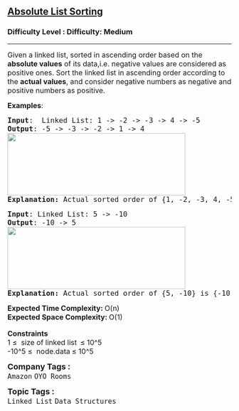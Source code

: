 <h2><a href="https://www.geeksforgeeks.org/problems/absolute-list-sorting/1?page=1&category=Linked%20List&difficulty=Medium&status=unsolved&sortBy=accuracy">Absolute List Sorting</a></h2><h3>Difficulty Level : Difficulty: Medium</h3><hr><div class="problems_problem_content__Xm_eO"><p><span style="font-size: 12pt;">Given a linked list, sorted in ascending order based on the <strong>absolute values</strong> of its data,i.e. negative values are considered as positive ones. Sort the linked list in ascending order according to the <strong>actual values</strong>, and consider negative numbers as negative and positive numbers as positive.</span></p>
<p><span style="font-size: 12pt;"><strong>Examples</strong>: <strong> </strong></span></p>
<pre><span style="font-size: 12pt;"><strong>Input</strong>:  Linked List: 1 -&gt; -2 -&gt; -3 -&gt; 4 -&gt; -5
<strong>Output</strong>: -5 -&gt; -3 -&gt; -2 -&gt; 1 -&gt; 4</span><br><span style="font-size: 12pt;"><img src="https://media.geeksforgeeks.org/img-practice/prod/addEditProblem/700234/Web/Other/blobid0_1723006347.png" width="400" height="140"></span><br><span style="font-size: 12pt;"><strong>Explanation: </strong>Actual sorted order of {1, -2, -3, 4, -5} is {-5, -3, -2, 1, 4}</span></pre>
<pre><span style="font-size: 12pt;"><strong>Input</strong>: Linked List: 5 -&gt; -10
<strong>Output</strong>: -10 -&gt; 5</span><br><span style="font-size: 12pt;"><img src="https://media.geeksforgeeks.org/img-practice/prod/addEditProblem/700234/Web/Other/blobid1_1723006449.png" width="400" height="140"></span><br><span style="font-size: 12pt;"><strong>Explanation: </strong>Actual sorted order of {5, -10} is {-10, 5}
</span></pre>
<p><span style="font-size: 12pt;"><strong>Expected Time Complexity:&nbsp;</strong>O(n)</span><br><span style="font-size: 12pt;"><strong>Expected Space Complexity:&nbsp;</strong>O(1)</span><br><br><span style="font-size: 12pt;"><strong>Constraints</strong></span><br><span style="font-size: 12pt;">1 ≤&nbsp; size of linked list<strong>&nbsp;&nbsp;</strong>≤ 10^5</span><br><span style="font-size: 12pt;">-10^5&nbsp;≤&nbsp; node.data<strong>&nbsp;</strong>≤ 10^5</span></p></div><p><span style=font-size:18px><strong>Company Tags : </strong><br><code>Amazon</code>&nbsp;<code>OYO Rooms</code>&nbsp;<br><p><span style=font-size:18px><strong>Topic Tags : </strong><br><code>Linked List</code>&nbsp;<code>Data Structures</code>&nbsp;